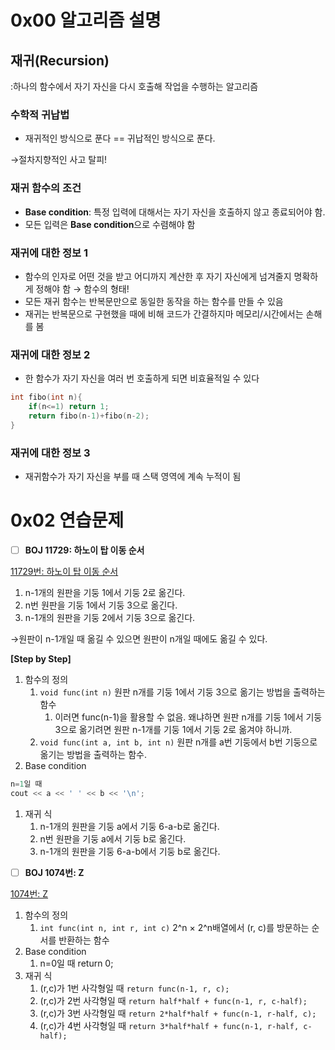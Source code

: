 # 0x00 알고리즘 설명

## 재귀(Recursion)

:하나의 함수에서 자기 자신을 다시 호출해 작업을 수행하는 알고리즘

### 수학적 귀납법

- 재귀적인 방식으로 푼다 == 귀납적인 방식으로 푼다.

→절차지향적인 사고 탈피!

### 재귀 함수의 조건

- **Base condition**: 특정 입력에 대해서는 자기 자신을 호출하지 않고 종료되어야 함.
- 모든 입력은 **Base condition**으로 수렴해야 함

### 재귀에 대한 정보 1

- 함수의 인자로 어떤 것을 받고 어디까지 계산한 후 자기 자신에게 넘겨줄지 명확하게 정해야 함 → 함수의 형태!
- 모든 재귀 함수는 반복문만으로 동일한 동작을 하는 함수를 만들 수 있음
- 재귀는 반복문으로 구현했을 때에 비해 코드가 간결하지마 메모리/시간에서는 손해를 봄

### 재귀에 대한 정보 2

- 한 함수가 자기 자신을 여러 번 호출하게 되면 비효율적일 수 있다

```cpp
int fibo(int n){
	if(n<=1) return 1;
	return fibo(n-1)+fibo(n-2);
}
```

### 재귀에 대한 정보 3

- 재귀함수가 자기 자신을 부를 때 스택 영역에 계속 누적이 됨

# 0x02 연습문제

- [ ]  **BOJ 11729: 하노이 탑 이동 순서**

[11729번: 하노이 탑 이동 순서](https://www.acmicpc.net/problem/11729)

1. n-1개의 원판을 기둥 1에서 기둥 2로 옮긴다.
2. n번 원판을 기둥 1에서 기둥 3으로 옮긴다.
3. n-1개의 원판을 기둥 2에서 기둥 3으로 옮긴다.

→원판이 n-1개일 때 옮길 수 있으면 원판이 n개일 때에도 옮길 수 있다.

**[Step by Step]**

1. 함수의 정의
    1. `void func(int n)` 원판 n개를 기둥 1에서 기둥 3으로 옮기는 방법을 출력하는 함수
        1. 이러면 func(n-1)을 활용할 수 없음. 왜냐하면 원판 n개를 기둥 1에서 기둥 3으로 옮기려면 원판 n-1개를 기둥 1에서 기둥 2로 옮겨야 하니까.
    2. `void func(int a, int b, int n)` 원판 n개를 a번 기둥에서 b번 기둥으로 옮기는 방법을 출력하는 함수.
2. Base condition

```cpp
n=1일 때
cout << a << ' ' << b << '\n';
```

1. 재귀 식
    1. n-1개의 원판을 기둥 a에서 기둥 6-a-b로 옮긴다.
    2. n번 원판을 기둥 a에서 기둥 b로 옮긴다.
    3. n-1개의 원판을 기둥 6-a-b에서 기둥 b로 옮긴다.

- [ ]  **BOJ 1074번: Z**

[1074번: Z](https://www.acmicpc.net/problem/1074)

1. 함수의 정의
    1. `int func(int n, int r, int c)` 2^n × 2^n배열에서 (r, c)를 방문하는 순서를 반환하는 함수
2. Base condition
    1. n=0일 때 return 0;
3. 재귀 식
    1. (r,c)가 1번 사각형일 때  `return func(n-1, r, c);`
    2. (r,c)가 2번 사각형일 때  `return half*half + func(n-1, r, c-half);`
    3. (r,c)가 3번 사각형일 때  `return 2*half*half + func(n-1, r-half, c);`
    4. (r,c)가 4번 사각형일 때  `return 3*half*half + func(n-1, r-half, c-half);`

